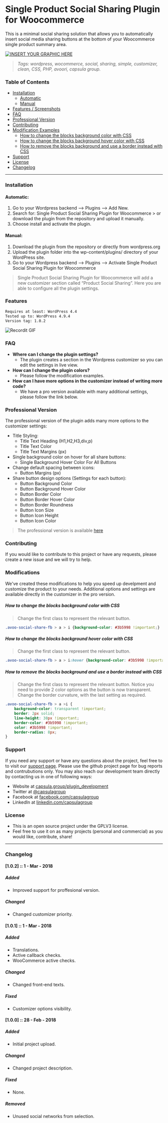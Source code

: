 # Single Product Social Sharing Plugin for Woocommerce

This is a minimal social sharing solution that allows you to automatically insert social media sharing buttons at the bottom of your Woocommerce single product summary area. 

[![INSERT YOUR GRAPHIC HERE](https://image.prntscr.com/image/u0d6bxAgSqS0nCslgZqw2w.png)]()

> <i>Tags: wordpress, wocommerce, social, sharing, simple, customizer, clean, CSS, PHP, avoori, capsula group.</i>

### Table of Contents

* [Installation](#installation)
  * [Automatic](#automatic)
  * [Manual](#manual)
* [Features / Screenshots](#features)
* [FAQ](#faq)
* [Professional Version](#professional-version)
* [Contributing](#contributing)
* [Modification Examples](#modifications)
  * [How to change the blocks background color with CSS](#how-to-change-the-blocks-background-color-with-css)
  * [How to change the blocks background hover color with CSS](#how-to-change-the-blocks-background-hover-color-with-css)
  * [How to remove the blocks background and use a border instead with CSS](#how-to-remove-the-blocks-background-and-use-a-border-instead-with-css)
* [Support](#support)
* [License](#license)
* [Changelog](#changelog)


---

### Installation

#### Automatic:
1. Go to your Wordpress backend --> Plugins --> Add New.
2. Search for: Single Product Social Sharing Plugin for Woocommerce > or download the plugin from the repository and upload it manually.
3. Choose install and activate the plugin.

#### Manual:
1. Download the plugin from the repository or directly from wordpress.org
2. Upload the plugin folder into the wp-content/plugins/ directory of your WordPress site.
3. Go to your Wordpress backend --> Plugins --> Activate Single Product Social Sharing Plugin for Woocommerce

> Single Product Social Sharing Plugin for Woocommerce will add a new customizer section called “Product Social Sharing”. Here you are able to configure all the plugin settings.

### Features
```HTML
Requires at least: WordPress 4.4  
Tested up to: WordPress 4.9.4
Version tag: 1.0.2  
```

![Recordit GIF](http://g.recordit.co/kWJFgJd4pD.gif)

### FAQ

- **Where can I change the plugin settings?**
    - The plugin creates a section in the Wordpress customizer so you can edit the settings in live view.
- **How can I change the plugin colors?**
    - Please follow the modification examples.
- **How can I have more options in the customizer instead of writing more code?**
    - We have a pro version available with many additional settings, please follow the link below.

### Professional Version

The professional version of the plugin adds many more options to the customizer settings:
* Title Styling:
  * Title Text Heading (H1,H2,H3,div,p)
  * Title Text Color
  * Title Text Margins (px)
* Single background color on hover for all share buttons:
  * Single Background Hover Color For All Buttons
* Change default spacing between icons:
  * Button Margins (px)
* Share button design options (Settings for each button):
  * Button Background Color
  * Button Background Hover Color
  * Button Border Color
  * Button Border Hover Color
  * Button Border Roundness
  * Button Icon Size
  * Button Icon Height
  * Button Icon Color

> The professional version is available <a href="https://capsula.group/plugins/single-product-social-sharing-plugin-for-woocommerce" target="_blank">here</a>

### Contributing

If you would like to contribute to this project or have any requests, please create a new issue and we will try to help.

### Modifications

We've created these modifications to help you speed up develpment and customize the product to your needs.
Additional options and settings are available directly in the customizer in the pro version.

##### How to change the blocks background color with CSS
> Change the first class to represent the relevant button.
```css
.avoo-social-share-fb > a > i {background-color: #3b5998 !important;}
```

##### How to change the blocks background hover color with CSS
> Change the first class to represent the relevant button.
```css
.avoo-social-share-fb > a > i:hover {background-color: #3b5998 !important;}
```

##### How to remove the blocks background and use a border instead with CSS
> Change the first class to represent the relevant button. Notice you need to provide 2 color options as the button is now transparent. Change the border curvature, with the last setting as required.
```css
.avoo-social-share-fb > a >i {
    background-color: transparent !important;
    border: 2px solid;
    line-height: 38px !important;
    border-color: #3b5998 !important;
    color: #3b5998 !important;
    border-radius: 8px;
}
```

### Support

If you need any support or have any questions about the project, feel free to to visit our <a href="https://capsula.group/support" target="_blank">support page</a>.
Please use the github project page for bug reports and contrubutions only.
You may also reach our development team directly by contacting us in one of following ways:

- Website at <a href="https://capsula.group/plugin_development" target="_blank">capsula.group/plugin_development</a>
- Twitter at <a href="https://twitter.com" target="_blank">@capsulagroup</a>
- Facebook at <a href="https://facebook.com" target="_blank">facebook.com/capsulagroup</a>
- LinkedIn at <a href="https://linkedin.com" target="_blank">linkedin.com/capsulagroup</a>

### License

- This is an open source project under the GPLV3 license. 
- Feel free to use it on as many projects (personal and commercial) as you would like, contribute, share!

---

### Changelog

#### [1.0.2] :: 1 - Mar - 2018
##### Added
- Improved support for proffesional version.

##### Changed
- Changed customizer priority.

#### [1.0.1] :: 1 - Mar - 2018
##### Added
- Translations.
- Active callback checks.
- WooCommerce active checks.

##### Changed
- Changed front-end texts.

##### Fixed
- Customizer options visibility.

#### [1.0.0] :: 28 - Feb - 2018
##### Added
- Initial project upload.

##### Changed
- Changed project description.

##### Fixed
- None.

##### Removed
- Unused social networks from selection.
